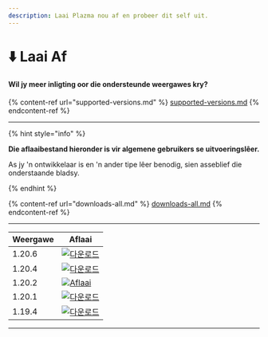 ```yaml
---
description: Laai Plazma nou af en probeer dit self uit.
---
```


# ⬇️ Laai Af

#### Wil jy meer inligting oor die ondersteunde weergawes kry?

{% content-ref url="supported-versions.md" %}
[supported-versions.md](supported-versions.md)
{% endcontent-ref %}

***

{% hint style="info" %}

**Die aflaaibestand hieronder is vir algemene gebruikers se uitvoeringslêer.**

As jy 'n ontwikkelaar is en 'n ander tipe lêer benodig, sien asseblief die onderstaande bladsy.

{% endhint %}

{% content-ref url="downloads-all.md" %}
[downloads-all.md](downloads-all.md)
{% endcontent-ref %}

***

<table data-view="cards">
    <thead>
        <tr>
            <th>Weergawe</th>
            <th>Aflaai</th>
        </tr>
    </thead>
    <tbody>
        <tr>
            <td>1.20.6</td>
            <td><a href="https://dl.plazmamc.org/1.20.6/">
                <img src="https://badge.plazmamc.org/1/다운로드" alt="다운로드">
            </a></td>
        </tr>
        <tr>
            <td>1.20.4</td>
            <td><a href="https://dl.plazmamc.org/1.20.4/1">
 <img src="https://badge.plazmamc.org/2/afhaal" alt="다운로드">
 </a></td>
        </tr>
        <tr>
            <td>1.20.2</td>
            <td><a href="https://dl.plazmamc.org/1.20.2/1">
                <img src="https://badge.plazmamc.org/4/Aflaai" alt="Aflaai">
            </a></td>
        </tr>
        <tr>
            <td>1.20.1</td>
            <td><a href="https://dl.plazmamc.org/1.20.1/1">
 <img src="https://badge.plazmamc.org/4/afhaal" alt="다운로드">
 </a></td>
        </tr>
        <tr>
            <td>1.19.4</td>
            <td><a href="https://dl.plazmamc.org/1.19.4/1">
 <img src="https://badge.plazmamc.org/4/afhaal" alt="다운로드">
 </a></td>
        </tr>
    </tbody>
</table>

***
